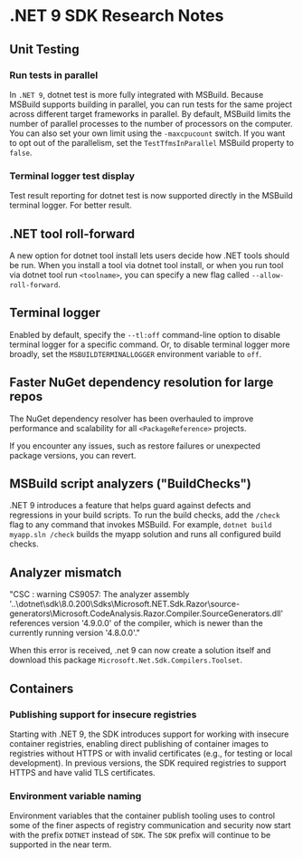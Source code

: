 # .NET 9 SDK Research Notes

## Unit Testing

### Run tests in parallel

In `.NET 9`, dotnet test is more fully integrated with MSBuild. Because MSBuild
supports building in parallel, you can run tests for the same project across
different target frameworks in parallel. By default, MSBuild limits the number
of parallel processes to the number of processors on the computer. You can also
set your own limit using the `-maxcpucount` switch. If you want to opt out of
the parallelism, set the `TestTfmsInParallel` MSBuild property to `false`.

### Terminal logger test display

Test result reporting for dotnet test is now supported directly in the MSBuild
terminal logger. For better result.

## .NET tool roll-forward

A new option for dotnet tool install lets users decide how .NET tools should be
run. When you install a tool via dotnet tool install, or when you run tool via
dotnet tool run `<toolname>`, you can specify a new flag called
`--allow-roll-forward`.

## Terminal logger

Enabled by default, specify the `--tl:off` command-line option to disable
terminal logger for a specific command. Or, to disable terminal logger more
broadly, set the `MSBUILDTERMINALLOGGER` environment variable to `off`.

## Faster NuGet dependency resolution for large repos

The NuGet dependency resolver has been overhauled to improve performance and
scalability for all `<PackageReference>` projects.

If you encounter any issues, such as restore failures or unexpected package
versions, you can revert.

## MSBuild script analyzers ("BuildChecks")

.NET 9 introduces a feature that helps guard against defects and regressions in
your build scripts. To run the build checks, add the `/check` flag to any
command that invokes MSBuild. For example, `dotnet build myapp.sln /check`
builds the myapp solution and runs all configured build checks.

## Analyzer mismatch

"CSC : warning CS9057: The analyzer assembly '..\dotnet\sdk\8.0.200\Sdks\Microsoft.NET.Sdk.Razor\source-generators\Microsoft.CodeAnalysis.Razor.Compiler.SourceGenerators.dll' references version '4.9.0.0' of the compiler, which is newer than the currently running version '4.8.0.0'."

When this error is received, .net 9 can now create a solution itself and
download this package `Microsoft.Net.Sdk.Compilers.Toolset`.

## Containers

### Publishing support for insecure registries

Starting with .NET 9, the SDK introduces support for working with insecure
container registries, enabling direct publishing of container images to
registries without HTTPS or with invalid certificates (e.g., for testing or
local development). In previous versions, the SDK required registries to support
HTTPS and have valid TLS certificates.

### Environment variable naming

Environment variables that the container publish tooling uses to control some
of the finer aspects of registry communication and security now start with the
prefix `DOTNET` instead of `SDK`. The `SDK` prefix will continue to be supported
in the near term.
